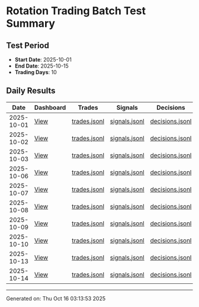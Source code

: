 # Rotation Trading Batch Test Summary

## Test Period
- **Start Date**: 2025-10-01
- **End Date**: 2025-10-15
- **Trading Days**: 10

## Daily Results

| Date | Dashboard | Trades | Signals | Decisions |
|------|-----------|--------|---------|----------|
| 2025-10-01 | [View](logs/october_adaptive_vol_v3/2025-10-01/dashboard.html) | [trades.jsonl](logs/october_adaptive_vol_v3/2025-10-01/trades.jsonl) | [signals.jsonl](logs/october_adaptive_vol_v3/2025-10-01/signals.jsonl) | [decisions.jsonl](logs/october_adaptive_vol_v3/2025-10-01/decisions.jsonl) |
| 2025-10-02 | [View](logs/october_adaptive_vol_v3/2025-10-02/dashboard.html) | [trades.jsonl](logs/october_adaptive_vol_v3/2025-10-02/trades.jsonl) | [signals.jsonl](logs/october_adaptive_vol_v3/2025-10-02/signals.jsonl) | [decisions.jsonl](logs/october_adaptive_vol_v3/2025-10-02/decisions.jsonl) |
| 2025-10-03 | [View](logs/october_adaptive_vol_v3/2025-10-03/dashboard.html) | [trades.jsonl](logs/october_adaptive_vol_v3/2025-10-03/trades.jsonl) | [signals.jsonl](logs/october_adaptive_vol_v3/2025-10-03/signals.jsonl) | [decisions.jsonl](logs/october_adaptive_vol_v3/2025-10-03/decisions.jsonl) |
| 2025-10-06 | [View](logs/october_adaptive_vol_v3/2025-10-06/dashboard.html) | [trades.jsonl](logs/october_adaptive_vol_v3/2025-10-06/trades.jsonl) | [signals.jsonl](logs/october_adaptive_vol_v3/2025-10-06/signals.jsonl) | [decisions.jsonl](logs/october_adaptive_vol_v3/2025-10-06/decisions.jsonl) |
| 2025-10-07 | [View](logs/october_adaptive_vol_v3/2025-10-07/dashboard.html) | [trades.jsonl](logs/october_adaptive_vol_v3/2025-10-07/trades.jsonl) | [signals.jsonl](logs/october_adaptive_vol_v3/2025-10-07/signals.jsonl) | [decisions.jsonl](logs/october_adaptive_vol_v3/2025-10-07/decisions.jsonl) |
| 2025-10-08 | [View](logs/october_adaptive_vol_v3/2025-10-08/dashboard.html) | [trades.jsonl](logs/october_adaptive_vol_v3/2025-10-08/trades.jsonl) | [signals.jsonl](logs/october_adaptive_vol_v3/2025-10-08/signals.jsonl) | [decisions.jsonl](logs/october_adaptive_vol_v3/2025-10-08/decisions.jsonl) |
| 2025-10-09 | [View](logs/october_adaptive_vol_v3/2025-10-09/dashboard.html) | [trades.jsonl](logs/october_adaptive_vol_v3/2025-10-09/trades.jsonl) | [signals.jsonl](logs/october_adaptive_vol_v3/2025-10-09/signals.jsonl) | [decisions.jsonl](logs/october_adaptive_vol_v3/2025-10-09/decisions.jsonl) |
| 2025-10-10 | [View](logs/october_adaptive_vol_v3/2025-10-10/dashboard.html) | [trades.jsonl](logs/october_adaptive_vol_v3/2025-10-10/trades.jsonl) | [signals.jsonl](logs/october_adaptive_vol_v3/2025-10-10/signals.jsonl) | [decisions.jsonl](logs/october_adaptive_vol_v3/2025-10-10/decisions.jsonl) |
| 2025-10-13 | [View](logs/october_adaptive_vol_v3/2025-10-13/dashboard.html) | [trades.jsonl](logs/october_adaptive_vol_v3/2025-10-13/trades.jsonl) | [signals.jsonl](logs/october_adaptive_vol_v3/2025-10-13/signals.jsonl) | [decisions.jsonl](logs/october_adaptive_vol_v3/2025-10-13/decisions.jsonl) |
| 2025-10-14 | [View](logs/october_adaptive_vol_v3/2025-10-14/dashboard.html) | [trades.jsonl](logs/october_adaptive_vol_v3/2025-10-14/trades.jsonl) | [signals.jsonl](logs/october_adaptive_vol_v3/2025-10-14/signals.jsonl) | [decisions.jsonl](logs/october_adaptive_vol_v3/2025-10-14/decisions.jsonl) |

---

Generated on: Thu Oct 16 03:13:53 2025
